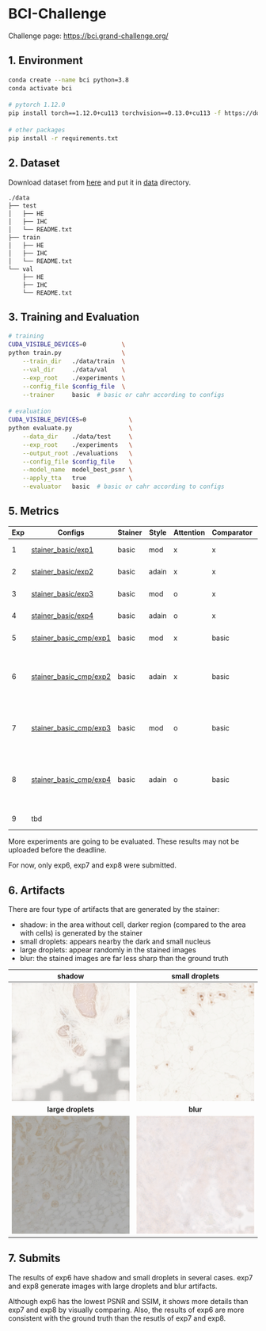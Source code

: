 # BCI-Challenge

Challenge page: https://bci.grand-challenge.org/

## 1. Environment

```bash
conda create --name bci python=3.8
conda activate bci

# pytorch 1.12.0
pip install torch==1.12.0+cu113 torchvision==0.13.0+cu113 -f https://download.pytorch.org/whl/torch_stable.html

# other packages
pip install -r requirements.txt
```

## 2. Dataset

Download dataset from [here](https://bupt-ai-cz.github.io/BCI_for_GrandChallenge/) and put it in [data](./data) directory.

```
./data
├── test
│   ├── HE
│   ├── IHC
│   └── README.txt
├── train
│   ├── HE
│   ├── IHC
│   └── README.txt
└── val
    ├── HE
    ├── IHC
    └── README.txt
```

## 3. Training and Evaluation

```bash
# training
CUDA_VISIBLE_DEVICES=0          \
python train.py                 \
    --train_dir   ./data/train  \
    --val_dir     ./data/val    \
    --exp_root    ./experiments \
    --config_file $config_file  \
    --trainer     basic  # basic or cahr according to configs

# evaluation
CUDA_VISIBLE_DEVICES=0            \
python evaluate.py                \
    --data_dir    ./data/test     \
    --exp_root    ./experiments   \
    --output_root ./evaluations   \
    --config_file $config_file    \
    --model_name  model_best_psnr \
    --apply_tta   true            \
    --evaluator   basic  # basic or cahr according to configs
```

## 5. Metrics

<table>
    <thead>
        <tr>
            <th>Exp</th>
            <th>Configs</th>
            <th>Stainer</th>
            <th>Style</th>
            <th>Attention</th>
            <th>Comparator</th>
            <th>TTA</th>
            <th>PSNR</th>
            <th>SSIM</th>
            <th>Comment</th>
        </tr>
    </thead>
    <tbody>
        <tr>
            <td rowspan="2">1</td>
            <td rowspan="2"><a href="./configs/stainer_basic/exp1.yaml">stainer_basic/exp1</a></td>
            <td rowspan="2">basic</td>
            <td rowspan="2">mod</td>
            <td rowspan="2">x</td>
            <td rowspan="2">x</td>
            <td>x</td>
            <td>22.2289</td>
            <td>0.5294</td>
            <td>&nbsp;</td>
        </tr>
        <tr>
            <td>o</td>
            <td>22.6266</td>
            <td>0.5737</td>
            <td>&nbsp;</td>
        </tr>
        <tr>
            <td rowspan="2">2</td>
            <td rowspan="2"><a href="./configs/stainer_basic/exp2.yaml">stainer_basic/exp2</a></td>
            <td rowspan="2">basic</td>
            <td rowspan="2">adain</td>
            <td rowspan="2">x</td>
            <td rowspan="2">x</td>
            <td>x</td>
            <td>22.7732</td>
            <td>0.5245</td>
            <td>&nbsp;</td>
        </tr>
        <tr>
            <td>o</td>
            <td>23.2413</td>
            <td>0.5726</td>
            <td>&nbsp;</td>
        </tr>
        <tr>
            <td rowspan="2">3</td>
            <td rowspan="2"><a href="./configs/stainer_basic/exp3.yaml">stainer_basic/exp3</a></td>
            <td rowspan="2">basic</td>
            <td rowspan="2">mod</td>
            <td rowspan="2">o</td>
            <td rowspan="2">x</td>
            <td>x</td>
            <td>22.5492</td>
            <td>0.5312</td>
            <td>&nbsp;</td>
        </tr>
        <tr>
            <td>o</td>
            <td>22.8406</td>
            <td>0.5646</td>
            <td>&nbsp;</td>
        </tr>
        <tr>
            <td rowspan="2">4</td>
            <td rowspan="2"><a href="./configs/stainer_basic/exp4.yaml">stainer_basic/exp4</a></td>
            <td rowspan="2">basic</td>
            <td rowspan="2">adain</td>
            <td rowspan="2">o</td>
            <td rowspan="2">x</td>
            <td>x</td>
            <td>22.5447</td>
            <td>0.5316</td>
            <td>&nbsp;</td>
        </tr>
        <tr>
            <td>o</td>
            <td>22.9690</td>
            <td>0.5760</td>
            <td>&nbsp;</td>
        </tr>
        <tr>
            <td rowspan="2">5</td>
            <td rowspan="2"><a href="./configs/stainer_basic_cmp/exp1.yaml">stainer_basic_cmp/exp1</a></td>
            <td rowspan="2">basic</td>
            <td rowspan="2">mod</td>
            <td rowspan="2">x</td>
            <td rowspan="2">basic</td>
            <td>x</td>
            <td>22.3711</td>
            <td>0.5293</td>
            <td>&nbsp;</td>
        </tr>
        <tr>
            <td>o</td>
            <td>22.7570</td>
            <td>0.5743</td>
            <td>&nbsp;</td>
        </tr>
        <tr>
            <td rowspan="2">6</td>
            <td rowspan="2"><a href="./configs/stainer_basic_cmp/exp2.yaml">stainer_basic_cmp/exp2</a></td>
            <td rowspan="2">basic</td>
            <td rowspan="2">adain</td>
            <td rowspan="2">x</td>
            <td rowspan="2">basic</td>
            <td>x</td>
            <td>22.8123</td>
            <td>0.5273</td>
            <td>&nbsp;</td>
        </tr>
        <tr>
            <td>o</td>
            <td>23.3942</td>
            <td>0.5833</td>
            <td>best in metrics,<br>droplets artifacts and blur</td>
        </tr>
        <tr>
            <td rowspan="2">7</td>
            <td rowspan="2"><a href="./configs/stainer_basic_cmp/exp3.yaml">stainer_basic_cmp/exp3</a></td>
            <td rowspan="2">basic</td>
            <td rowspan="2">mod</td>
            <td rowspan="2">o</td>
            <td rowspan="2">basic</td>
            <td>x</td>
            <td>22.5357</td>
            <td>0.5175</td>
            <td>&nbsp;</td>
        </tr>
        <tr>
            <td>o</td>
            <td>22.9293</td>
            <td>0.5585</td>
            <td>best in visual,<br>shadow artifacts</td>
        </tr>
        <tr>
            <td rowspan="2">8</td>
            <td rowspan="2"><a href="./configs/stainer_basic_cmp/exp4.yaml">stainer_basic_cmp/exp4</a></td>
            <td rowspan="2">basic</td>
            <td rowspan="2">adain</td>
            <td rowspan="2">o</td>
            <td rowspan="2">basic</td>
            <td>x</td>
            <td>22.5447</td>
            <td>0.5316</td>
            <td>&nbsp;</td>
        </tr>
        <tr>
            <td>o</td>
            <td>22.9809</td>
            <td>0.5697</td>
            <td>in metrics: 6 < 8 < 7,<br>in visula: 7 < 8 < 6 </td>
        </tr>
        <tr>
            <td rowspan="2">9</td>
            <td rowspan="2">tbd</td>
            <td rowspan="2"></td>
            <td rowspan="2"></td>
            <td rowspan="2"></td>
            <td rowspan="2"></td>
            <td>x</td>
            <td></td>
            <td></td>
            <td>&nbsp;</td>
        </tr>
        <tr>
            <td>o</td>
            <td></td>
            <td></td>
            <td></td>
        </tr>
    </tbody>
</table>

More experiments are going to be evaluated. These results may not be uploaded before the deadline.

For now, only exp6, exp7 and exp8 were submitted.

## 6. Artifacts

There are four type of artifacts that are generated by the stainer:

- shadow: in the area without cell, darker region (compared to the area with cells) is generated by the stainer
- small droplets: appears nearby the dark and small nucleus
- large droplets: appear randomly in the stained images
- blur: the stained images are far less sharp than the ground truth

|                            shadow                            |                        small droplets                        |
| :----------------------------------------------------------: | :----------------------------------------------------------: |
|    <img src="./assets/artifacts/shadow.png" width=400 />     | <img src="./assets/artifacts/small_droplets.png" width=400 /> |
|                      **large droplets**                      |                           **blur**                           |
| <img src="./assets/artifacts/large_droplets.png" width=400 /> |     <img src="./assets/artifacts/blur.png" width=400 />      |

## 7. Submits

The results of exp6 have shadow and small droplets in several cases. exp7 and exp8 generate images with large droplets and blur artifacts.

Although exp6 has the lowest PSNR and SSIM, it shows more details than exp7 and exp8 by visually comparing. Also, the results of exp6 are more consistent with the ground truth than the resutls of exp7 and exp8.

